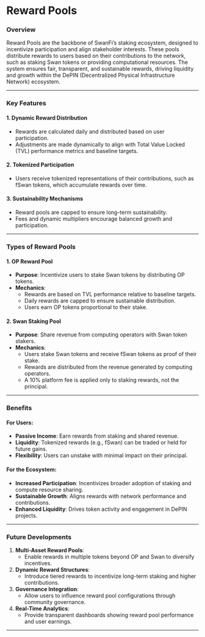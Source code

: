 # Reward Pools

### Overview

Reward Pools are the backbone of SwanFi’s staking ecosystem, designed to incentivize participation and align stakeholder interests. These pools distribute rewards to users based on their contributions to the network, such as staking Swan tokens or providing computational resources. The system ensures fair, transparent, and sustainable rewards, driving liquidity and growth within the DePIN (Decentralized Physical Infrastructure Network) ecosystem.

***

### Key Features

#### 1. Dynamic Reward Distribution

* Rewards are calculated daily and distributed based on user participation.
* Adjustments are made dynamically to align with Total Value Locked (TVL) performance metrics and baseline targets.

#### 2. Tokenized Participation

* Users receive tokenized representations of their contributions, such as fSwan tokens, which accumulate rewards over time.

#### 3. Sustainability Mechanisms

* Reward pools are capped to ensure long-term sustainability.
* Fees and dynamic multipliers encourage balanced growth and participation.

***

### Types of Reward Pools

#### 1. OP Reward Pool

* **Purpose**: Incentivize users to stake Swan tokens by distributing OP tokens.
* **Mechanics**:
  * Rewards are based on TVL performance relative to baseline targets.
  * Daily rewards are capped to ensure sustainable distribution.
  * Users earn OP tokens proportional to their stake.

#### 2. Swan Staking Pool

* **Purpose**: Share revenue from computing operators with Swan token stakers.
* **Mechanics**:
  * Users stake Swan tokens and receive fSwan tokens as proof of their stake.
  * Rewards are distributed from the revenue generated by computing operators.
  * A 10% platform fee is applied only to staking rewards, not the principal.

***

### Benefits

#### For Users:

* **Passive Income**: Earn rewards from staking and shared revenue.
* **Liquidity**: Tokenized rewards (e.g., fSwan) can be traded or held for future gains.
* **Flexibility**: Users can unstake with minimal impact on their principal.

#### For the Ecosystem:

* **Increased Participation**: Incentivizes broader adoption of staking and compute resource sharing.
* **Sustainable Growth**: Aligns rewards with network performance and contributions.
* **Enhanced Liquidity**: Drives token activity and engagement in DePIN projects.

***

### Future Developments

1. **Multi-Asset Reward Pools**:
   * Enable rewards in multiple tokens beyond OP and Swan to diversify incentives.
2. **Dynamic Reward Structures**:
   * Introduce tiered rewards to incentivize long-term staking and higher contributions.
3. **Governance Integration**:
   * Allow users to influence reward pool configurations through community governance.
4. **Real-Time Analytics**:
   * Provide transparent dashboards showing reward pool performance and user earnings.

***

